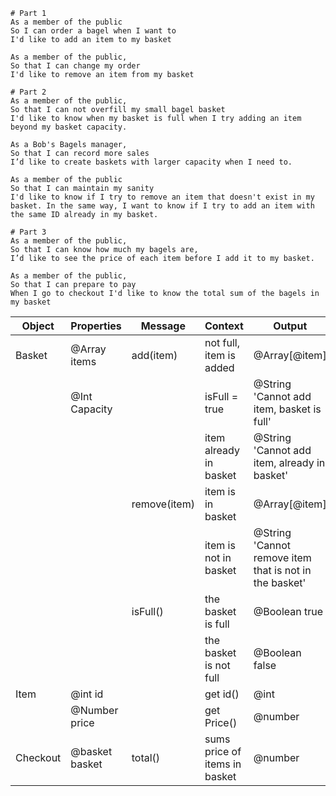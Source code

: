```
# Part 1
As a member of the public
So I can order a bagel when I want to
I'd like to add an item to my basket

As a member of the public,
So that I can change my order
I'd like to remove an item from my basket
```
```
# Part 2
As a member of the public,
So that I can not overfill my small bagel basket
I'd like to know when my basket is full when I try adding an item beyond my basket capacity.

As a Bob's Bagels manager,
So that I can record more sales
I’d like to create baskets with larger capacity when I need to.

As a member of the public
So that I can maintain my sanity
I'd like to know if I try to remove an item that doesn't exist in my basket. In the same way, I want to know if I try to add an item with the same ID already in my basket.
```
```
# Part 3
As a member of the public,
So that I can know how much my bagels are,
I’d like to see the price of each item before I add it to my basket.

As a member of the public,
So that I can prepare to pay
When I go to checkout I'd like to know the total sum of the bagels in my basket
```

| Object | Properties | Message | Context | Output | Done |
| - | - | - | - | - | - |
| Basket | @Array items | add(item) | not full, item is added | @Array[@item] | ✅ |
|  | @Int Capacity |  | isFull = true | @String 'Cannot add item, basket is full' | ✅ |
|  |  |  | item already in basket | @String 'Cannot add item, already in basket' | ✅ |
|  |  | remove(item) | item is in basket | @Array[@item] | ✅ |
|  |  |  | item is not in basket | @String 'Cannot remove item that is not in the basket' | ✅ |
|  |  | isFull() | the basket is full | @Boolean true | ✅ |
|  |  |  | the basket is not full | @Boolean false | ✅ |
| Item | @int id |  | get id() | @int | ✅ |
|  | @Number price |  | get Price() | @number | ✅ |
| Checkout | @basket basket | total() | sums price of items in basket | @number | ✅ |